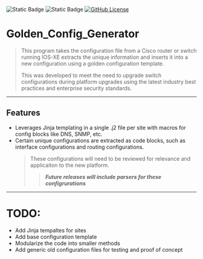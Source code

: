 ![Static Badge](https://img.shields.io/badge/Stage-Development-orange)
![Static Badge](https://img.shields.io/badge/Tested%20Python-%203.9%7C3.10%7C3.11%7C3.12-blue?logo=python&logoColor=green&link=https%3A%2F%2Fwww.python.org%2Fdownloads%2F)
[![GitHub License](https://img.shields.io/github/license/jconwell3115/Golden_Config_Generator?label=License)](https://github.com/jconwell3115/Golden_Config_Generator)

# Golden_Config_Generator
> This program takes the configuration file from a Cisco router or switch running IOS-XE extracts the unique information and inserts it into a new configuration using a golden configuration template.
> 
> This was developed to meet the need to upgrade switch configurations during platform upgrades using the latest industry best practices and enterprise security standards.
---
## Features
- Leverages Jinja templating in a single .j2 file per site with macros for config blocks like DNS, SNMP, etc.
- Certain unique configurations are extracted as code blocks, such as interface configurations and routing configurations.
   > These configurations will need to be reviewed for relevance and applicaiton to the new platform.
   > 
   >> **_Future releases will include parsers for these configrurations_**

---
# TODO:
- Add Jinja tempaltes for sites
- Add base configuration template
- Modularize the code into smaller methods
- Add generic old configuration files for testing and proof of concept
